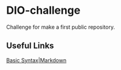 # DIO-challenge
Challenge for make a first public repository.
## Useful Links
[Basic Syntax|Markdown](https://www.markdownguide.org/basic-syntax/)
